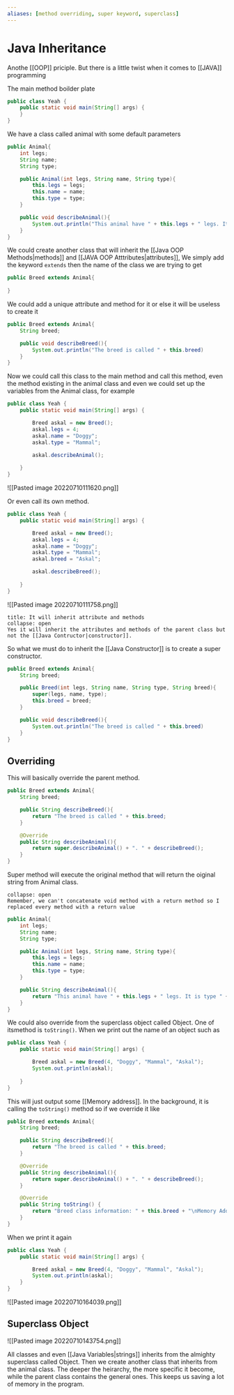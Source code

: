 ```yaml
---
aliases: [method overriding, super keyword, superclass]
---
```

# Java Inheritance
Anothe [[OOP]] priciple. But there is a little twist when it comes to [[JAVA]] programming

The main method boilder plate
```java
public class Yeah {
	public static void main(String[] args) {	
	}
}
```

We have a class called animal with some default parameters
```java
public Animal{
	int legs;
	String name;
	String type;

	public Animal(int legs, String name, String type){
		this.legs = legs;
		this.name = name;
		this.type = type;
	}

	public void describeAnimal(){
		System.out.println("This animal have " + this.legs + " legs. It is type " + this.type + " with the name of " + this.name);
	}
}
```

We could create another class that will inherit the [[Java OOP Methods|methods]]  and [[JAVA OOP Atttributes|attributes]],
We simply add the keyword `extends` then the name of the class we are trying to get
```java
public Breed extends Animal{
	
}
```

We could add a unique attribute and method for it or else it will be useless to create it
```java
public Breed extends Animal{
	String breed;

	public void describeBreed(){
		System.out.println("The breed is called " + this.breed)
	}
}
```

Now we could call this class to the main method and call this method, even the method existing in the animal class and even we could set up the variables from the Animal class, for example
```java
public class Yeah {
	public static void main(String[] args) {	

		Breed askal = new Breed();
		askal.legs = 4;
		askal.name = "Doggy";
		askal.type = "Mammal";

		askal.describeAnimal();
		
	}
}
```
![[Pasted image 20220710111620.png]]

Or even call its own method.
```java
public class Yeah {
	public static void main(String[] args) {	

		Breed askal = new Breed();
		askal.legs = 4;
		askal.name = "Doggy";
		askal.type = "Mammal";
		askal.breed = "Askal";

		askal.describeBreed();
		
	}
}
```
![[Pasted image 20220710111758.png]]

```ad-Danger
title: It will inherit attribute and methods
collapse: open
Yes it will inherit the attributes and methods of the parent class but not the [[Java Contructor|constructor]].

```

So what we must do to inherit the [[Java Constructor]] is to create a super constructor.
```java
public Breed extends Animal{
	String breed;

	public Breed(int legs, String name, String type, String breed){
		super(legs, name, type);
		this.breed = breed;
	}

	public void describeBreed(){
		System.out.println("The breed is called " + this.breed)
	}
}
```

## Overriding
This will basically override the parent method.
```java
public Breed extends Animal{
	String breed;

	public String describeBreed(){
		return "The breed is called " + this.breed;
	}

	@Override
	public String describeAnimal(){
		return super.describeAnimal() + ". " + describeBreed();
	}
}
```

Super method will execute the original method that will return the oiginal string from Animal class.
```ad-Attention
collapse: open
Remember, we can't concatenate void method with a return method so I replaced every method with a return value
```

```java
public Animal{
	int legs;
	String name;
	String type;

	public Animal(int legs, String name, String type){
		this.legs = legs;
		this.name = name;
		this.type = type;
	}

	public String describeAnimal(){
		return "This animal have " + this.legs + " legs. It is type " + this.type + " with the name of " + this.name;
	}
}
```

We could also override from the superclass object called Object. One of itsmethod is `toString()`. When we print out the name of an object such as
```java
public class Yeah {
	public static void main(String[] args) {	

		Breed askal = new Breed(4, "Doggy", "Mammal", "Askal");
		System.out.println(askal);
		
	}
}
```

This will just output some [[Memory address]]. In the background, it is calling the `toString()` method so if we override it like
```java
public Breed extends Animal{
	String breed;

	public String describeBreed(){
		return "The breed is called " + this.breed;
	}

	@Override
	public String describeAnimal(){
		return super.describeAnimal() + ". " + describeBreed();
	}

	@Override
	public String toString() {
		return "Breed class information: " + this.breed + "\nMemory Address: " + super.toString();
	}
}
```

When we print it again
```java
public class Yeah {
	public static void main(String[] args) {	

		Breed askal = new Breed(4, "Doggy", "Mammal", "Askal");
		System.out.println(askal);
	}
}
```
![[Pasted image 20220710164039.png]]

## Superclass Object
![[Pasted image 20220710143754.png]]

All classes and even [[Java Variables|strings]] inherits from the almighty superclass called Object. Then we create another class that inherits from the animal class. The deeper the heirarchy, the more specific it become, while the parent class contains the general ones. This keeps us  saving a lot of memory in the program. 
